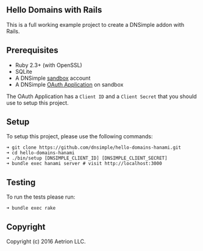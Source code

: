 ## Hello Domains with Rails

This is a full working example project to create a DNSimple addon with Rails.

## Prerequisites

  * Ruby 2.3+ (with OpenSSL)
  * SQLite
  * A DNSimple [sandbox](https://developer.dnsimple.com/sandbox) account
  * A DNSimple [OAuth Application](https://support.dnsimple.com/articles/oauth-applications/) on sandbox

The OAuth Application has a `Client ID` and a `Client Secret` that you should use to setup this project.

## Setup

To setup this project, please use the following commands:

```shell
➜ git clone https://github.com/dnsimple/hello-domains-hanami.git
➜ cd hello-domains-hanami
➜ ./bin/setup [DNSIMPLE_CLIENT_ID] [DNSIMPLE_CLIENT_SECRET]
➜ bundle exec hanami server # visit http://localhost:3000
```

## Testing

To run the tests please run:

```shell
➜ bundle exec rake
```

## Copyright

Copyright (c) 2016 Aetrion LLC.
